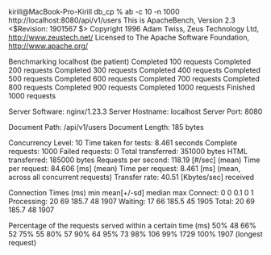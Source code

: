 kirill@MacBook-Pro-Kirill db_cp % ab -c 10 -n 1000 http://localhost:8080/api/v1/users
This is ApacheBench, Version 2.3 <$Revision: 1901567 $>
Copyright 1996 Adam Twiss, Zeus Technology Ltd, http://www.zeustech.net/
Licensed to The Apache Software Foundation, http://www.apache.org/

Benchmarking localhost (be patient)
Completed 100 requests
Completed 200 requests
Completed 300 requests
Completed 400 requests
Completed 500 requests
Completed 600 requests
Completed 700 requests
Completed 800 requests
Completed 900 requests
Completed 1000 requests
Finished 1000 requests


Server Software:        nginx/1.23.3
Server Hostname:        localhost
Server Port:            8080

Document Path:          /api/v1/users
Document Length:        185 bytes

Concurrency Level:      10
Time taken for tests:   8.461 seconds
Complete requests:      1000
Failed requests:        0
Total transferred:      351000 bytes
HTML transferred:       185000 bytes
Requests per second:    118.19 [#/sec] (mean)
Time per request:       84.606 [ms] (mean)
Time per request:       8.461 [ms] (mean, across all concurrent requests)
Transfer rate:          40.51 [Kbytes/sec] received

Connection Times (ms)
              min  mean[+/-sd] median   max
Connect:        0    0   0.1      0       1
Processing:    20   69 185.7     48    1907
Waiting:       17   66 185.5     45    1905
Total:         20   69 185.7     48    1907

Percentage of the requests served within a certain time (ms)
  50%     48
  66%     52
  75%     55
  80%     57
  90%     64
  95%     73
  98%    106
  99%   1729
 100%   1907 (longest request)